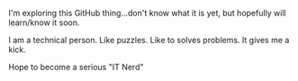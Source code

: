 I'm exploring this GitHub thing...don't know what it is yet, but hopefully will learn/know it soon.

I am a technical person. Like puzzles. Like to solves problems. It gives me a kick.

Hope to become a serious "IT Nerd"
